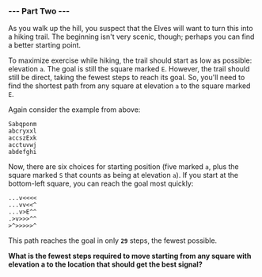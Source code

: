 ### --- Part Two ---

As you walk up the hill, you suspect that the Elves will want to turn this
into a hiking trail. The beginning isn't very scenic, though; perhaps you
can find a better starting point.

To maximize exercise while hiking, the trail should start as low as
possible: elevation `a`. The goal is still the square marked `E`. However, the
trail should still be direct, taking the fewest steps to reach its goal.
So, you'll need to find the shortest path from any square at elevation `a`
to the square marked `E`.

Again consider the example from above:

```
Sabqponm
abcryxxl
accszExk
acctuvwj
abdefghi
```

Now, there are six choices for starting position (five marked `a`, plus the
square marked `S` that counts as being at elevation `a`). If you start at the
bottom-left square, you can reach the goal most quickly:

```
...v<<<<
...vv<<^
...v>E^^
.>v>>>^^
>^>>>>>^
```

This path reaches the goal in only **`29`** steps, the fewest possible.

**What is the fewest steps required to move starting from any square with
elevation a to the location that should get the best signal?**
